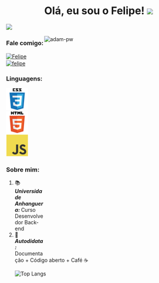 <h1 align="center"> Olá, eu sou o Felipe! <img src="https://media.giphy.com/media/hvRJCLFzcasrR4ia7z/giphy.gif" width="40"> </h1>

<a align="right" href="https://github.com/DenverCoder1/readme-typing-svg"><img src="https://readme-typing-svg.herokuapp.com?lines=Bem-vindo+ao+perfil+de+um...;Apaixonado+por+tecnologia!;Autodidata+desde+os+11+anos!;e...+mas+não+menos+importante;Um+disciplinado+programador!"></a>

<p><img align="right" height="600" width="400" src="https://github.com/Adam-pw/Adam-pw/blob/main/animation_500_kxa883sd.gif" alt="adam-pw" /></p>

<h3 align="left">Fale comigo:</h3>
<a href="https://www.linkedin.com/in/felipe-rezende-485751245" target="blank"><img align="center"
      src="https://raw.githubusercontent.com/rahuldkjain/github-profile-readme-generator/master/src/images/icons/Social/linked-in-alt.svg"
      alt="Felipe" height="40" width="40" />
  <a href="https://www.instagram.com/felipe_rezende02/" target="blank"><img align="center"
      src="https://raw.githubusercontent.com/rahuldkjain/github-profile-readme-generator/master/src/images/icons/Social/instagram.svg"
      alt="felipe" height="40" width="40" /> </a>
      
<h3 align="left">Linguagens:</h3>
<p align="left"> 
<a href="https://www.w3schools.com/css/" target="_blank"
    rel="noreferrer"> <img
      src="https://raw.githubusercontent.com/devicons/devicon/master/icons/css3/css3-original-wordmark.svg" alt="css3"
      width="60" height="60" /> </a> <a href="https://www.w3.org/html/" target="_blank" rel="noreferrer"> <img
      src="https://raw.githubusercontent.com/devicons/devicon/master/icons/html5/html5-original-wordmark.svg"
      alt="html5" width="60" height="60" /> </a><a href="https://developer.mozilla.org/en-US/docs/Web/JavaScript" target="_blank"
    rel="noreferrer"> <img
      src="https://raw.githubusercontent.com/devicons/devicon/master/icons/javascript/javascript-original.svg"
      alt="javascript" width="60" height="60" /> </a> 

<h3> Sobre mim:</h3>
<p>
<ol>
<li>
📚 <b><i>Universidade Anhanguera: </b></i> Curso Desenvolvedor Back-end
<li>📖 <b><i> Autodidata: </b></i> Documentação + Código aberto + Café ☕
</p>

![Top Langs](https://github-readme-stats.vercel.app/api/top-langs/?username=rezFelipe&layout=compact&theme=tokyonight&hide_border=true)
